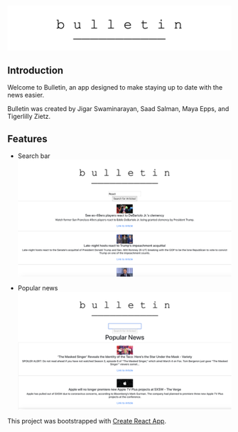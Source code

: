 
![bulletin logo](public/bulletin_logo.png)


## Introduction

Welcome to Bulletin, an app designed to make staying up to date with the news easier.

Bulletin was created by Jigar Swaminarayan, Saad Salman, Maya Epps, and Tigerlilly Zietz.


## Features

- Search bar
![search](search.png)


- Popular news
![homepage](homepage.png)



This project was bootstrapped with [Create React App](https://github.com/facebook/create-react-app).
